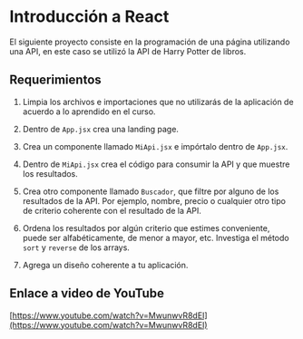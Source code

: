 # Introducción a React

El siguiente proyecto consiste en la programación de una página utilizando una API, en este caso se utilizó la API de Harry Potter de libros.

## Requerimientos

1. Limpia los archivos e importaciones que no utilizarás de la aplicación de acuerdo a lo aprendido en el curso.

2. Dentro de `App.jsx` crea una landing page.

3. Crea un componente llamado `MiApi.jsx` e impórtalo dentro de `App.jsx`.

4. Dentro de `MiApi.jsx` crea el código para consumir la API y que muestre los resultados.

5. Crea otro componente llamado `Buscador`, que filtre por alguno de los resultados de la API. Por ejemplo, nombre, precio o cualquier otro tipo de criterio coherente con el resultado de la API.

6. Ordena los resultados por algún criterio que estimes conveniente, puede ser alfabéticamente, de menor a mayor, etc. Investiga el método `sort` y `reverse` de los arrays.

7. Agrega un diseño coherente a tu aplicación.

## Enlace a video de YouTube

[https://www.youtube.com/watch?v=MwunwvR8dEI](https://www.youtube.com/watch?v=MwunwvR8dEI)

